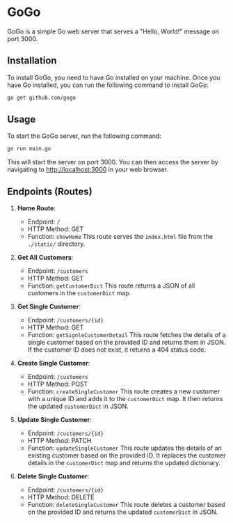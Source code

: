 # GoGo

GoGo is a simple Go web server that serves a "Hello, World!" message on port 3000.

## Installation

To install GoGo, you need to have Go installed on your machine. Once you have Go installed, you can run the following command to install GoGo:

```bash
go get github.com/gogo
```

## Usage

To start the GoGo server, run the following command:

```bash
go run main.go
```

This will start the server on port 3000. You can then access the server by navigating to <http://localhost:3000> in your web browser.

## Endpoints (Routes)

1. **Home Route**:  
   - Endpoint: `/`
   - HTTP Method: GET
   - Function: `showHome` This route serves the `index.html` file from the `./static/` directory.

2. **Get All Customers**:  
   - Endpoint: `/customers`
   - HTTP Method: GET
   - Function: `getCustomerDict` This route returns a JSON of all customers in the `customerDict` map.

3. **Get Single Customer**:  
   - Endpoint: `/customers/{id}`
   - HTTP Method: GET
   - Function: `getSignleCustomerDetail` This route fetches the details of a single customer based on the provided ID and returns them in JSON. If the customer ID does not exist, it returns a 404 status code.

4. **Create Single Customer**:  
   - Endpoint: `/customers`
   - HTTP Method: POST
   - Function: `createSingleCustomer` This route creates a new customer with a unique ID and adds it to the `customerDict` map. It then returns the updated `customerDict` in JSON.

5. **Update Single Customer**:  
   - Endpoint: `/customers/{id}`
   - HTTP Method: PATCH
   - Function: `updateSingleCustomer` This route updates the details of an existing customer based on the provided ID. It replaces the customer details in the `customerDict` map and returns the updated dictionary.

6. **Delete Single Customer**:  
   - Endpoint: `/customers/{id}`
   - HTTP Method: DELETE
   - Function: `deleteSingleCustomer`  This route deletes a customer based on the provided ID and returns the updated `customerDict` in JSON.
